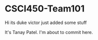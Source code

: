 # CSCI450-Team101
Hi its duke victor
just added some stuff

It's Tanay Patel. I'm about to commit here.
